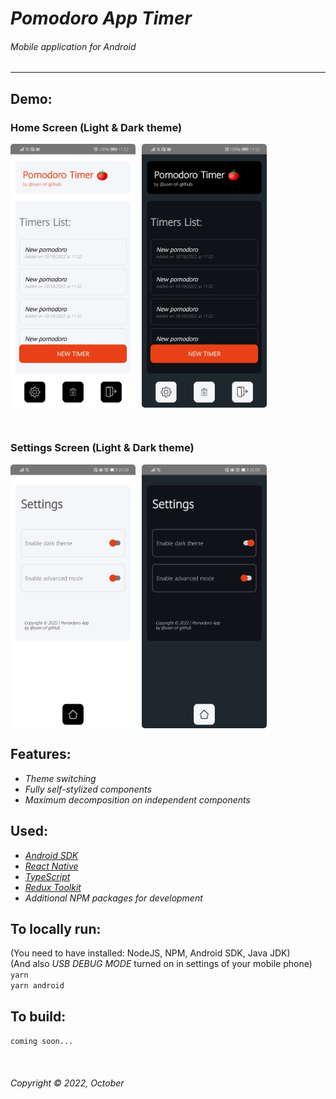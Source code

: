 # _Pomodoro App Timer_
###### _Mobile application for Android_  
<hr>  

## Demo:  
### Home Screen (Light & Dark theme)
<div style="display: flex;">
<img src="./demo-pictures/home-light.jpg" width="200" alt="light theme" style="margin-right: 10px; border-radius: 5px;"/>
<img src="./demo-pictures/home-dark.jpg" width="200" alt="dark theme" style="border-radius: 5px;"/>
</div>  

&nbsp;  
### Settings Screen (Light & Dark theme)

<div style="display: flex;">
<img src="./demo-pictures/settings-light.jpg" width="200" alt="light theme" style="margin-right: 10px; border-radius: 5px;" />
<img src="./demo-pictures/settings-dark.jpg" width="200" alt="dark theme" style="border-radius: 5px;"/>
</div>


## Features:  
* _Theme switching_  
* _Fully self-stylized components_  
* _Maximum decomposition on independent components_  


## Used:  
* _[Android SDK](https://developer.android.com/studio)_
* _[React Native](https://reactnative.dev/)_  
* _[TypeScript](https://www.typescriptlang.org/)_  
* _[Redux Toolkit](https://redux-toolkit.js.org/)_  
* _Additional NPM packages for development_



## To locally run:  
(You need to have installed: NodeJS, NPM, Android SDK, Java JDK)  
(And also _USB DEBUG MODE_ turned on in settings of your mobile phone)  
`yarn`  
`yarn android`  

## To build:  
`coming soon...`  

&nbsp;  
###### Copyright © 2022, October

